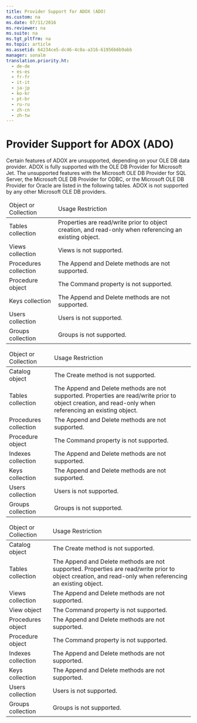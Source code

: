 ```yaml
---
title: Provider Support for ADOX (ADO)
ms.custom: na
ms.date: 07/11/2016
ms.reviewer: na
ms.suite: na
ms.tgt_pltfrm: na
ms.topic: article
ms.assetid: 64234ce5-dc46-4c8a-a316-61956b6b9abb
manager: sonalm
translation.priority.ht: 
  - de-de
  - es-es
  - fr-fr
  - it-it
  - ja-jp
  - ko-kr
  - pt-br
  - ru-ru
  - zh-cn
  - zh-tw
---
```

# Provider Support for ADOX (ADO)
<?xml version="1.0" encoding="utf-8"?>
<developerReferenceWithoutSyntaxDocument xmlns="http://ddue.schemas.microsoft.com/authoring/2003/5" xmlns:xlink="http://www.w3.org/1999/xlink" xmlns:xsi="http://www.w3.org/2001/XMLSchema-instance" xsi:schemaLocation="http://ddue.schemas.microsoft.com/authoring/2003/5 http://dduestorage.blob.core.windows.net/ddueschema/developer.xsd">
  <introduction>
    <para>Certain features of ADOX are unsupported, depending on your OLE DB data provider. ADOX is fully supported with the <legacyLink xlink:href="fd956da1-5203-40af-aa7e-fc13a6c6581f">OLE DB Provider for Microsoft Jet</legacyLink>. The unsupported features with the <legacyLink xlink:href="99bc40c4-9181-4ca1-a06f-9a1a914a0b7b">Microsoft OLE DB Provider for SQL Server</legacyLink>, the <legacyLink xlink:href="2dc0372d-e74d-4d0f-9c8c-04e5a168c148">Microsoft OLE DB Provider for ODBC</legacyLink>, or the <legacyLink xlink:href="44fae9dd-5585-4cd6-8bbd-3248a78931b4">Microsoft OLE DB Provider for Oracle</legacyLink> are listed in the following tables. ADOX is not supported by any other Microsoft OLE DB providers.</para>
  </introduction>
  <section>
    <title>Microsoft OLE DB Provider for SQL Server</title>
    <content>
      <table xmlns:caps="http://schemas.microsoft.com/build/caps/2013/11">
        <thead>
          <tr>
            <TD>
              <para>Object or Collection</para>
            </TD>
            <TD>
              <para>Usage Restriction</para>
            </TD>
          </tr>
        </thead>
        <tbody>
          <tr>
            <TD>
              <para>               <legacyBold>Tables</legacyBold> collection</para>
            </TD>
            <TD>
              <para>Properties are read/write prior to object creation, and read-only when referencing an existing object.</para>
            </TD>
          </tr>
          <tr>
            <TD>
              <para>               <legacyBold>Views</legacyBold> collection</para>
            </TD>
            <TD>
              <para>               <legacyBold>Views</legacyBold> is not supported.</para>
            </TD>
          </tr>
          <tr>
            <TD>
              <para>               <legacyBold>Procedures</legacyBold> collection</para>
            </TD>
            <TD>
              <para>The <legacyBold>Append</legacyBold> and <legacyBold>Delete</legacyBold> methods are not supported.</para>
            </TD>
          </tr>
          <tr>
            <TD>
              <para>               <legacyBold>Procedure</legacyBold> object</para>
            </TD>
            <TD>
              <para>The <legacyBold>Command</legacyBold> property is not supported.</para>
            </TD>
          </tr>
          <tr>
            <TD>
              <para>               <legacyBold>Keys</legacyBold> collection</para>
            </TD>
            <TD>
              <para>The <legacyBold>Append</legacyBold> and <legacyBold>Delete</legacyBold> methods are not supported.</para>
            </TD>
          </tr>
          <tr>
            <TD>
              <para>               <legacyBold>Users</legacyBold> collection</para>
            </TD>
            <TD>
              <para>               <legacyBold>Users</legacyBold> is not supported.</para>
            </TD>
          </tr>
          <tr>
            <TD>
              <para>               <legacyBold>Groups</legacyBold> collection</para>
            </TD>
            <TD>
              <para>               <legacyBold>Groups</legacyBold> is not supported.</para>
            </TD>
          </tr>
        </tbody>
      </table>
    </content>
  </section>
  <section>
    <title>Microsoft OLE DB Provider for ODBC</title>
    <content>
      <table xmlns:caps="http://schemas.microsoft.com/build/caps/2013/11">
        <thead>
          <tr>
            <TD>
              <para>Object or Collection</para>
            </TD>
            <TD>
              <para>Usage Restriction</para>
            </TD>
          </tr>
        </thead>
        <tbody>
          <tr>
            <TD>
              <para>               <legacyBold>Catalog</legacyBold> object</para>
            </TD>
            <TD>
              <para>The <legacyBold>Create</legacyBold> method is not supported.</para>
            </TD>
          </tr>
          <tr>
            <TD>
              <para>               <legacyBold>Tables</legacyBold> collection</para>
            </TD>
            <TD>
              <para>The <legacyBold>Append</legacyBold> and <legacyBold>Delete</legacyBold> methods are not supported. Properties are read/write prior to object creation, and read-only when referencing an existing object.</para>
            </TD>
          </tr>
          <tr>
            <TD>
              <para>               <legacyBold>Procedures</legacyBold> collection</para>
            </TD>
            <TD>
              <para>The <legacyBold>Append</legacyBold> and <legacyBold>Delete</legacyBold> methods are not supported.</para>
            </TD>
          </tr>
          <tr>
            <TD>
              <para>               <legacyBold>Procedure</legacyBold> object</para>
            </TD>
            <TD>
              <para>The <legacyBold>Command</legacyBold> property is not supported.</para>
            </TD>
          </tr>
          <tr>
            <TD>
              <para>               <legacyBold>Indexes</legacyBold> collection</para>
            </TD>
            <TD>
              <para>The <legacyBold>Append</legacyBold> and <legacyBold>Delete</legacyBold> methods are not supported.</para>
            </TD>
          </tr>
          <tr>
            <TD>
              <para>               <legacyBold>Keys</legacyBold> collection</para>
            </TD>
            <TD>
              <para>The <legacyBold>Append</legacyBold> and <legacyBold>Delete</legacyBold> methods are not supported.</para>
            </TD>
          </tr>
          <tr>
            <TD>
              <para>               <legacyBold>Users</legacyBold> collection</para>
            </TD>
            <TD>
              <para>               <legacyBold>Users</legacyBold> is not supported.</para>
            </TD>
          </tr>
          <tr>
            <TD>
              <para>               <legacyBold>Groups</legacyBold> collection</para>
            </TD>
            <TD>
              <para>               <legacyBold>Groups</legacyBold> is not supported.</para>
            </TD>
          </tr>
        </tbody>
      </table>
    </content>
  </section>
  <section>
    <title>Microsoft OLE DB Provider for Oracle</title>
    <content>
      <table xmlns:caps="http://schemas.microsoft.com/build/caps/2013/11">
        <thead>
          <tr>
            <TD>
              <para>Object or Collection</para>
            </TD>
            <TD>
              <para>Usage Restriction</para>
            </TD>
          </tr>
        </thead>
        <tbody>
          <tr>
            <TD>
              <para>               <legacyBold>Catalog</legacyBold> object</para>
            </TD>
            <TD>
              <para>The <legacyBold>Create</legacyBold> method is not supported.</para>
            </TD>
          </tr>
          <tr>
            <TD>
              <para>               <legacyBold>Tables</legacyBold> collection</para>
            </TD>
            <TD>
              <para>The <legacyBold>Append</legacyBold> and <legacyBold>Delete</legacyBold> methods are not supported. Properties are read/write prior to object creation, and read-only when referencing an existing object.</para>
            </TD>
          </tr>
          <tr>
            <TD>
              <para>               <legacyBold>Views</legacyBold> collection</para>
            </TD>
            <TD>
              <para>The <legacyBold>Append</legacyBold> and <legacyBold>Delete</legacyBold> methods are not supported.</para>
            </TD>
          </tr>
          <tr>
            <TD>
              <para>               <legacyBold>View</legacyBold> object</para>
            </TD>
            <TD>
              <para>The <legacyBold>Command</legacyBold> property is not supported.</para>
            </TD>
          </tr>
          <tr>
            <TD>
              <para>               <legacyBold>Procedures</legacyBold> object</para>
            </TD>
            <TD>
              <para>The <legacyBold>Append</legacyBold> and <legacyBold>Delete</legacyBold> methods are not supported.</para>
            </TD>
          </tr>
          <tr>
            <TD>
              <para>               <legacyBold>Procedure</legacyBold> object</para>
            </TD>
            <TD>
              <para>The <legacyBold>Command</legacyBold> property is not supported.</para>
            </TD>
          </tr>
          <tr>
            <TD>
              <para>               <legacyBold>Indexes</legacyBold> collection</para>
            </TD>
            <TD>
              <para>The <legacyBold>Append</legacyBold> and <legacyBold>Delete</legacyBold> methods are not supported.</para>
            </TD>
          </tr>
          <tr>
            <TD>
              <para>               <legacyBold>Keys</legacyBold> collection</para>
            </TD>
            <TD>
              <para>The <legacyBold>Append</legacyBold> and <legacyBold>Delete</legacyBold> methods are not supported.</para>
            </TD>
          </tr>
          <tr>
            <TD>
              <para>               <legacyBold>Users</legacyBold> collection</para>
            </TD>
            <TD>
              <para>               <legacyBold>Users</legacyBold> is not supported.</para>
            </TD>
          </tr>
          <tr>
            <TD>
              <para>               <legacyBold>Groups</legacyBold> collection</para>
            </TD>
            <TD>
              <para>               <legacyBold>Groups</legacyBold> is not supported.</para>
            </TD>
          </tr>
        </tbody>
      </table>
    </content>
  </section>
  <relatedTopics />
</developerReferenceWithoutSyntaxDocument>
